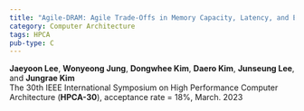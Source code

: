 ```yaml
---
title: "Agile-DRAM: Agile Trade-Offs in Memory Capacity, Latency, and Energy for Data Centers"
category: Computer Architecture
tags: HPCA
pub-type: C
---
```


**Jaeyoon Lee**, **Wonyeong Jung**, **Dongwhee Kim**, **Daero Kim**, **Junseung Lee**, and **Jungrae Kim**<br>
The 30th IEEE International Symposium on High Performance Computer Architecture (**HPCA-30**), acceptance rate = 18%, March. 2023

